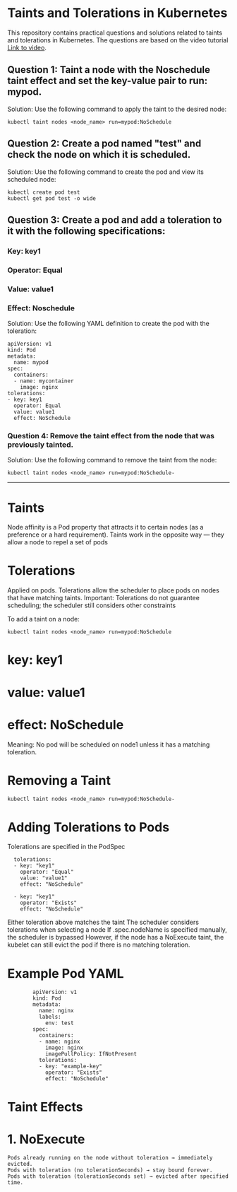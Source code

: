 # Taints and Tolerations in Kubernetes
This repository contains practical questions and solutions related to taints and tolerations in Kubernetes. The questions are based on the video tutorial [Link to video](https://youtu.be/y4UarwGKZQQ).

## Question 1: Taint a node with the Noschedule taint effect and set the key-value pair to run: mypod.
Solution: Use the following command to apply the taint to the desired node:
```
kubectl taint nodes <node_name> run=mypod:NoSchedule
```

## Question 2: Create a pod named "test" and check the node on which it is scheduled.
Solution: Use the following command to create the pod and view its scheduled node:
```
kubectl create pod test
kubectl get pod test -o wide
```

## Question 3: Create a pod and add a toleration to it with the following specifications:
### Key: key1
### Operator: Equal
### Value: value1
### Effect: Noschedule
Solution: Use the following YAML definition to create the pod with the toleration:
```
apiVersion: v1
kind: Pod
metadata:
  name: mypod
spec:
  containers:
  - name: mycontainer
    image: nginx
tolerations:
- key: key1
  operator: Equal
  value: value1
  effect: NoSchedule
```

### Question 4: Remove the taint effect from the node that was previously tainted.
Solution: Use the following command to remove the taint from the node:
```
kubectl taint nodes <node_name> run=mypod:NoSchedule-
```


_____________________________________________________________________________________________________________________________________________
# Taints
  Node affinity is a Pod property that attracts it to certain nodes (as a preference or a hard requirement).
  Taints work in the opposite way — they allow a node to repel a set of pods

# Tolerations
Applied on pods.
   Tolerations allow the scheduler to place pods on nodes that have matching taints.
   Important: Tolerations do not guarantee scheduling; the scheduler still considers other constraints

  To add a taint on a node:
  ```
  kubectl taint nodes <node_name> run=mypod:NoSchedule
 ```
# key: key1
# value: value1
# effect: NoSchedule
Meaning: No pod will be scheduled on node1 unless it has a matching toleration.

# Removing a Taint
```
kubectl taint nodes <node_name> run=mypod:NoSchedule-
```
# Adding Tolerations to Pods
  Tolerations are specified in the PodSpec

  ```
    tolerations:
    - key: "key1"
      operator: "Equal"
      value: "value1"
      effect: "NoSchedule"

    - key: "key1"
      operator: "Exists"
      effect: "NoSchedule"
```

Either toleration above matches the taint
The scheduler considers tolerations when selecting a node
If .spec.nodeName is specified manually, the scheduler is bypassed
However, if the node has a NoExecute taint, the kubelet can still evict the pod if there is no matching toleration.

#  Example Pod YAML

```
        apiVersion: v1
        kind: Pod
        metadata:
          name: nginx
          labels:
            env: test
        spec:
          containers:
          - name: nginx
            image: nginx
            imagePullPolicy: IfNotPresent
          tolerations:
          - key: "example-key"
            operator: "Exists"
            effect: "NoSchedule"
```
  # Taint Effects
  # 1. NoExecute
    Pods already running on the node without toleration → immediately evicted.
    Pods with toleration (no tolerationSeconds) → stay bound forever.
    Pods with toleration (tolerationSeconds set) → evicted after specified time.



